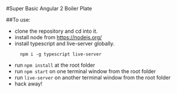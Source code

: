 #Super Basic Angular 2 Boiler Plate

##To use:
- clone the repository and cd into it.
- install node from https://nodejs.org/
- install typescript and live-server globally.
  ```
    npm i -g typescript live-server
  ```
- run ```npm install``` at the root folder
- run ```npm start``` on one terminal window from the root folder
- run ```live-server``` on another terminal window from the root folder
- hack away!

